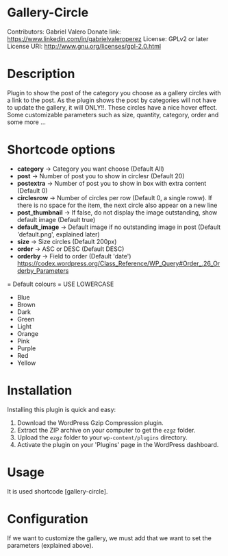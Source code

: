 # Gallery-Circle #
Contributors: Gabriel Valero
Donate link: https://www.linkedin.com/in/gabrielvaleroperez
License: GPLv2 or later
License URI: http://www.gnu.org/licenses/gpl-2.0.html


# Description #
Plugin to show the post of the category you choose as a gallery circles with a link to the post. As the plugin shows the post by categories will not have to update the gallery, it will ONLY!!. These circles have a nice hover effect. Some customizable parameters such as size, quantity, category, order and some more ...

# Shortcode options #
* **category**   -> Category you want choose (Default All)
* **post**  -> Number of post you to show in circlesr (Default 20)
* **postextra** -> Number of post you to show in box with extra content (Default 0)
* **circlesrow** -> Number of circles per row (Default 0, a single roww). If there is no space for the item, the next circle also appear on a new line
* **post_thumbnail** -> If false, do not display the image outstanding, show default image (Default true)
* **default_image** -> Default image if no outstanding image in post (Default 'default.png', explained later)
* **size** -> Size circles (Default 200px)
* **order** -> ASC or DESC (Default DESC)
* **orderby** -> Field to order (Default 'date') https://codex.wordpress.org/Class_Reference/WP_Query#Order_.26_Orderby_Parameters

= Default colours =
USE LOWERCASE
* Blue
* Brown
* Dark
* Green
* Light
* Orange
* Pink
* Purple
* Red
* Yellow


# Installation #
Installing this plugin is quick and easy:
1. Download the WordPress Gzip Compression plugin.
2. Extract the ZIP archive on your computer to get the `ezgz` folder.
3. Upload the `ezgz` folder to your `wp-content/plugins` directory.
4. Activate the plugin on your 'Plugins' page in the WordPress dashboard.

# Usage #
It is used shortcode [gallery-circle]. 

# Configuration #
If we want to customize the gallery, we must add that we want to set the parameters (explained above).
